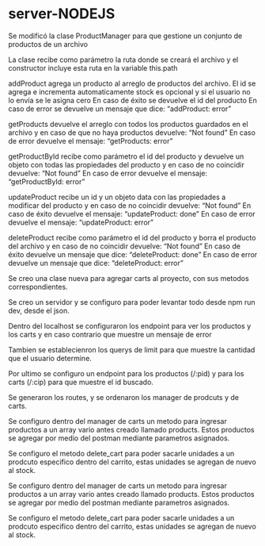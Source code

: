 # server-NODEJS

Se modificó la clase ProductManager para que gestione un conjunto de productos de un archivo

La clase recibe como parámetro la ruta donde se creará el archivo y el constructor incluye esta ruta en la variable this.path

addProduct agrega un producto al arreglo de productos del archivo. El id se agrega e incrementa automaticamente stock es opcional y si el usuario no lo envía se le asigna cero En caso de éxito se devuelve el id del producto En caso de error se devuelve un mensaje que dice: “addProduct: error”

getProducts devuelve el arreglo con todos los productos guardados en el archivo y en caso de que no haya productos devuelve: “Not found” En caso de error devuelve el mensaje: “getProducts: error”

getProductById recibe como parámetro el id del producto y devuelve un objeto con todas las propiedades del producto y en caso de no coincidir devuelve: “Not found” En caso de error devuelve el mensaje: “getProductById: error”

updateProduct recibe un id y un objeto data con las propiedades a modificar del producto y en caso de no coincidir devuelve: “Not found” En caso de éxito devuelve el mensaje: “updateProduct: done” En caso de error devuelve el mensaje: “updateProduct: error”

deleteProduct recibe como parámetro el id del producto y borra el producto del archivo y en caso de no coincidir devuelve: “Not found” En caso de éxito devuelve un mensaje que dice: “deleteProduct: done” En caso de error devuelve un mensaje que dice: “deleteProduct: error”

Se creo una clase nueva para agregar carts al proyecto, con sus metodos correspondientes.

Se creo un servidor y se configuro para poder levantar todo desde npm run dev, desde el json.

Dentro del localhost se configuraron los endpoint para ver los productos y los carts y en caso contrario que muestre un mensaje de error

Tambien se establecienron los querys de limit para que muestre la cantidad que el usuario determine.

Por ultimo se configuro un endpoint para los productos (/:pid) y para los carts (/:cip) para que muestre el id buscado.

Se generaron los routes, y se ordenaron los manager de prodcuts y de carts.

Se configuro dentro del manager de carts un metodo para ingresar productos a un array vario antes creado llamado products. Estos productos se agregar por medio del postman mediante parametros asignados.

Se configuro el metodo delete_cart para poder sacarle unidades a un prodcuto especifico dentro del carrito, estas unidades se agregan de nuevo al stock.

Se configuro dentro del manager de carts un metodo para ingresar productos a un array vario antes creado llamado products. Estos productos se agregar por medio del postman mediante parametros asignados.

Se configuro el metodo delete_cart para poder sacarle unidades a un prodcuto especifico dentro del carrito, estas unidades se agregan de nuevo al stock.
